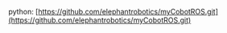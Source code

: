 python: [https://github.com/elephantrobotics/myCobotROS.git](https://github.com/elephantrobotics/myCobotROS.git)
